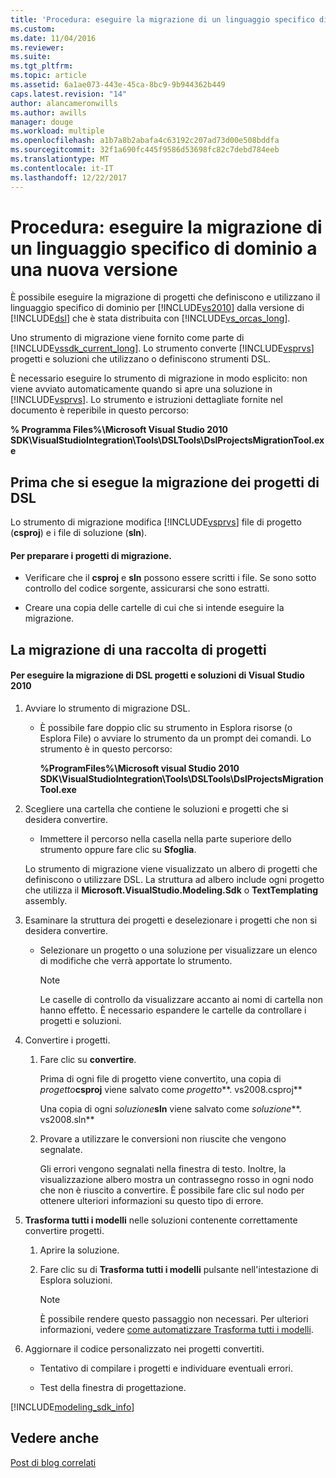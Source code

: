 ```yaml
---
title: 'Procedura: eseguire la migrazione di un linguaggio specifico di dominio a una nuova versione | Documenti Microsoft'
ms.custom: 
ms.date: 11/04/2016
ms.reviewer: 
ms.suite: 
ms.tgt_pltfrm: 
ms.topic: article
ms.assetid: 6a1ae073-443e-45ca-8bc9-9b944362b449
caps.latest.revision: "14"
author: alancameronwills
ms.author: awills
manager: douge
ms.workload: multiple
ms.openlocfilehash: a1b7a8b2abafa4c63192c207ad73d00e508bddfa
ms.sourcegitcommit: 32f1a690fc445f9586d53698fc82c7debd784eeb
ms.translationtype: MT
ms.contentlocale: it-IT
ms.lasthandoff: 12/22/2017
---
```

# <a name="how-to-migrate-a-domain-specific-language-to-a-new-version"></a>Procedura: eseguire la migrazione di un linguaggio specifico di dominio a una nuova versione
È possibile eseguire la migrazione di progetti che definiscono e utilizzano il linguaggio specifico di dominio per [!INCLUDE[vs2010](../misc/includes/vs2010_md.md)] dalla versione di [!INCLUDE[dsl](../modeling/includes/dsl_md.md)] che è stata distribuita con [!INCLUDE[vs_orcas_long](../debugger/includes/vs_orcas_long_md.md)].  
  
 Uno strumento di migrazione viene fornito come parte di [!INCLUDE[vssdk_current_long](../misc/includes/vssdk_current_long_md.md)]. Lo strumento converte [!INCLUDE[vsprvs](../code-quality/includes/vsprvs_md.md)] progetti e soluzioni che utilizzano o definiscono strumenti DSL.  
  
 È necessario eseguire lo strumento di migrazione in modo esplicito: non viene avviato automaticamente quando si apre una soluzione in [!INCLUDE[vsprvs](../code-quality/includes/vsprvs_md.md)]. Lo strumento e istruzioni dettagliate fornite nel documento è reperibile in questo percorso:  
  
 **% Programma Files%\Microsoft Visual Studio 2010 SDK\VisualStudioIntegration\Tools\DSLTools\DslProjectsMigrationTool.exe**  
  
## <a name="before-you-migrate-your-dsl-projects"></a>Prima che si esegue la migrazione dei progetti di DSL  
 Lo strumento di migrazione modifica [!INCLUDE[vsprvs](../code-quality/includes/vsprvs_md.md)] file di progetto (**csproj**) e i file di soluzione (**sln**).  
  
#### <a name="to-prepare-projects-for-migration"></a>Per preparare i progetti di migrazione.  
  
-   Verificare che il **csproj** e **sln** possono essere scritti i file. Se sono sotto controllo del codice sorgente, assicurarsi che sono estratti.  
  
-   Creare una copia delle cartelle di cui che si intende eseguire la migrazione.  
  
## <a name="migrating-a-collection-of-projects"></a>La migrazione di una raccolta di progetti  
  
#### <a name="to-migrate-dsl-projects-and-solutions-to-visual-studio-2010"></a>Per eseguire la migrazione di DSL progetti e soluzioni di Visual Studio 2010  
  
1.  Avviare lo strumento di migrazione DSL.  
  
    -   È possibile fare doppio clic su strumento in Esplora risorse (o Esplora File) o avviare lo strumento da un prompt dei comandi. Lo strumento è in questo percorso:  
  
         **%ProgramFiles%\Microsoft visual Studio 2010 SDK\VisualStudioIntegration\Tools\DSLTools\DslProjectsMigrationTool.exe**  
  
2.  Scegliere una cartella che contiene le soluzioni e progetti che si desidera convertire.  
  
    -   Immettere il percorso nella casella nella parte superiore dello strumento oppure fare clic su **Sfoglia**.  
  
     Lo strumento di migrazione viene visualizzato un albero di progetti che definiscono o utilizzare DSL. La struttura ad albero include ogni progetto che utilizza il **Microsoft.VisualStudio.Modeling.Sdk** o **TextTemplating** assembly.  
  
3.  Esaminare la struttura dei progetti e deselezionare i progetti che non si desidera convertire.  
  
    -   Selezionare un progetto o una soluzione per visualizzare un elenco di modifiche che verrà apportate lo strumento.  
  
        > [!NOTE]
        >  Le caselle di controllo da visualizzare accanto ai nomi di cartella non hanno effetto. È necessario espandere le cartelle da controllare i progetti e soluzioni.  
  
4.  Convertire i progetti.  
  
    1.  Fare clic su **convertire**.  
  
         Prima di ogni file di progetto viene convertito, una copia di *progetto***csproj** viene salvato come *progetto***. vs2008.csproj**  
  
         Una copia di ogni *soluzione***sln** viene salvato come *soluzione***. vs2008.sln**  
  
    2.  Provare a utilizzare le conversioni non riuscite che vengono segnalate.  
  
         Gli errori vengono segnalati nella finestra di testo. Inoltre, la visualizzazione albero mostra un contrassegno rosso in ogni nodo che non è riuscito a convertire. È possibile fare clic sul nodo per ottenere ulteriori informazioni su questo tipo di errore.  
  
5.  **Trasforma tutti i modelli** nelle soluzioni contenente correttamente convertire progetti.  
  
    1.  Aprire la soluzione.  
  
    2.  Fare clic su di **Trasforma tutti i modelli** pulsante nell'intestazione di Esplora soluzioni.  
  
        > [!NOTE]
        >  È possibile rendere questo passaggio non necessari. Per ulteriori informazioni, vedere [come automatizzare Trasforma tutti i modelli](http://msdn.microsoft.com/en-us/b63cfe20-fe5e-47cc-9506-59b29bca768a).  
  
6.  Aggiornare il codice personalizzato nei progetti convertiti.  
  
    -   Tentativo di compilare i progetti e individuare eventuali errori.  
  
    -   Test della finestra di progettazione.  
  

[!INCLUDE[modeling_sdk_info](includes/modeling_sdk_info.md)]

## <a name="see-also"></a>Vedere anche  
 [Post di blog correlati](https://blogs.msdn.microsoft.com/visualstudioalm/tag/code-index/)

